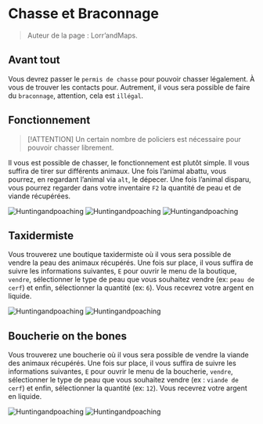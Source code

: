 # Chasse et Braconnage
		
> Auteur de la page : Lorr’andMaps.

## Avant tout 

Vous devrez passer le `permis de chasse` pour pouvoir chasser légalement. À vous de trouver les contacts pour. 
Autrement, il vous sera possible de faire du `braconnage`, attention, cela est `illégal`.  


## Fonctionnement

> [!ATTENTION] Un certain nombre de policiers est nécessaire pour pouvoir chasser librement. 
 
Il vous est possible de chasser, le fonctionnement est plutôt simple. 
Il vous suffira de tirer sur différents animaux. Une fois l’animal abattu, vous pourrez, en regardant l’animal via `alt`, le dépecer. 
Une fois l’animal disparu, vous pourrez regarder dans votre inventaire `F2` la quantité de peau et de viande récupérées. 

![Huntingandpoaching](../../../_media/life/guides/general/huntingandpoaching/huntingandpoaching1.png)
![Huntingandpoaching](../../../_media/life/guides/general/huntingandpoaching/huntingandpoaching2.png)
![Huntingandpoaching](../../../_media/life/guides/general/huntingandpoaching/huntingandpoaching3.png)


## Taxidermiste 

Vous trouverez une boutique taxidermiste où il vous sera possible de vendre la peau des animaux récupérés. 
Une fois sur place, il vous suffira de suivre les informations suivantes, `E` pour ouvrir le menu de la boutique, `vendre`, sélectionner le type de peau que vous souhaitez vendre (ex: `peau de cerf`) et enfin, sélectionner la quantité (ex: `6`). 
Vous recevrez votre argent en liquide. 

![Huntingandpoaching](../../../_media/life/guides/general/huntingandpoaching/huntingandpoaching4.png)
![Huntingandpoaching](../../../_media/life/guides/general/huntingandpoaching/huntingandpoaching5.png)


## Boucherie on the bones
	
Vous trouverez une boucherie où il vous sera possible de vendre la viande des animaux récupérés. 
Une fois sur place, il vous suffira de suivre les informations suivantes, `E` pour ouvrir le menu de la boucherie, `vendre`, sélectionner le type de peau que vous souhaitez vendre (ex : `viande de cerf`) et enfin, sélectionner la quantité 
(ex: `12`). 
Vous recevrez votre argent en liquide. 

![Huntingandpoaching](../../../_media/life/guides/general/huntingandpoaching/huntingandpoaching6.png)
![Huntingandpoaching](../../../_media/life/guides/general/huntingandpoaching/huntingandpoaching7.png)